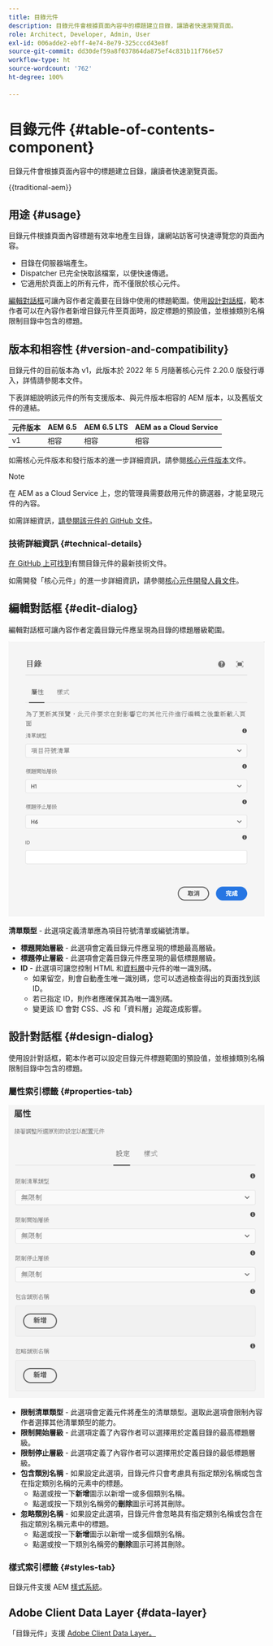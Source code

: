 ```yaml
---
title: 目錄元件
description: 目錄元件會根據頁面內容中的標題建立目錄，讓讀者快速瀏覽頁面。
role: Architect, Developer, Admin, User
exl-id: 006adde2-ebff-4e74-8e79-325cccd43e8f
source-git-commit: dd30def59a8f037864da875ef4c831b11f766e57
workflow-type: ht
source-wordcount: '762'
ht-degree: 100%

---
```



# 目錄元件 {#table-of-contents-component}

目錄元件會根據頁面內容中的標題建立目錄，讓讀者快速瀏覽頁面。

{{traditional-aem}}

## 用途 {#usage}

目錄元件根據頁面內容標題有效率地產生目錄，讓網站訪客可快速導覽您的頁面內容。

* 目錄在伺服器端產生。
* Dispatcher 已完全快取該檔案，以便快速傳遞。
* 它適用於頁面上的所有元件，而不僅限於核心元件。

[編輯對話框](#edit-dialog)可讓內容作者定義要在目錄中使用的標題範圍。使用[設計對話框](#design-dialog)，範本作者可以在內容作者新增目錄元件至頁面時，設定標題的預設值，並根據類別名稱限制目錄中包含的標題。

## 版本和相容性 {#version-and-compatibility}

目錄元件的目前版本為 v1，此版本於 2022 年 5 月隨著核心元件 2.20.0 版發行導入，詳情請參閱本文件。

下表詳細說明該元件的所有支援版本、與元件版本相容的 AEM 版本，以及舊版文件的連結。

| 元件版本 | AEM 6.5 | AEM 6.5 LTS | AEM as a Cloud Service |
|---|---|---|---|
| v1 | 相容 | 相容 | 相容 |

如需核心元件版本和發行版本的進一步詳細資訊，請參閱[核心元件版本](/help/versions.md)文件。

>[!NOTE]
>
>在 AEM as a Cloud Service 上，您的管理員需要啟用元件的篩選器，才能呈現元件的內容。
>
>如需詳細資訊，[請參閱該元件的 GitHub 文件](https://adobe.com/go/aem_cmp_tech_tableofcontents_v1_tw)。

### 技術詳細資訊 {#technical-details}

[在 GitHub 上可找到](https://adobe.com/go/aem_cmp_tech_tableofcontents_v1_tw)有關目錄元件的最新技術文件。

如需開發「核心元件」的進一步詳細資訊，請參閱[核心元件開發人員文件](/help/developing/overview.md)。

## 編輯對話框 {#edit-dialog}

編輯對話框可讓內容作者定義目錄元件應呈現為目錄的標題層級範圍。

![目錄元件的編輯對話框](/help/assets/tableofcontents-edit.png)

**清單類型** - 此選項定義清單應為項目符號清單或編號清單。
* **標題開始層級** - 此選項會定義目錄元件應呈現的標題最高層級。
* **標題停止層級** - 此選項會定義目錄元件應呈現的最低標題層級。
* **ID** - 此選項可讓您控制 HTML 和[資料層](/help/developing/data-layer/overview.md)中元件的唯一識別碼。
   * 如果留空，則會自動產生唯一識別碼，您可以透過檢查得出的頁面找到該 ID。
   * 若已指定 ID，則作者應確保其為唯一識別碼。
   * 變更該 ID 會對 CSS、JS 和「資料層」追蹤造成影響。

## 設計對話框 {#design-dialog}

使用設計對話框，範本作者可以設定目錄元件標題範圍的預設值，並根據類別名稱限制目錄中包含的標題。

### 屬性索引標籤 {#properties-tab}

![快速搜尋元件的設計對話框](/help/assets/tableofcontents-design.png)

* **限制清單類型** - 此選項會定義元件將產生的清單類型。選取此選項會限制內容作者選擇其他清單類型的能力。
* **限制開始層級** - 此選項定義了內容作者可以選擇用於定義目錄的最高標題層級。
* **限制停止層級** - 此選項定義了內容作者可以選擇用於定義目錄的最低標題層級。
* **包含類別名稱** - 如果設定此選項，目錄元件只會考慮具有指定類別名稱或包含在指定類別名稱的元素中的標題。
   * 點選或按一下&#x200B;**新增**&#x200B;圖示以新增一或多個類別名稱。
   * 點選或按一下類別名稱旁的&#x200B;**刪除**&#x200B;圖示可將其刪除。
* **忽略類別名稱** - 如果設定此選項，目錄元件會忽略具有指定類別名稱或包含在指定類別名稱元素中的標題。
   * 點選或按一下&#x200B;**新增**&#x200B;圖示以新增一或多個類別名稱。
   * 點選或按一下類別名稱旁的&#x200B;**刪除**&#x200B;圖示可將其刪除。

### 樣式索引標籤 {#styles-tab}

目錄元件支援 AEM [樣式系統](/help/get-started/authoring.md#component-styling)。

## Adobe Client Data Layer {#data-layer}

「目錄元件」支援 [Adobe Client Data Layer。](/help/developing/data-layer/overview.md)
